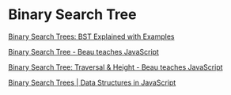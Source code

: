# Binary Search Tree

[Binary Search Trees: BST Explained with Examples](https://www.freecodecamp.org/news/binary-search-trees-bst-explained-with-examples/)

[Binary Search Tree - Beau teaches JavaScript](https://youtu.be/5cU1ILGy6dM)

[Binary Search Tree: Traversal & Height - Beau teaches JavaScript](https://youtu.be/Aagf3RyK3Lw)

[Binary Search Trees | Data Structures in JavaScript](https://youtu.be/6JeuJRqKJrI)